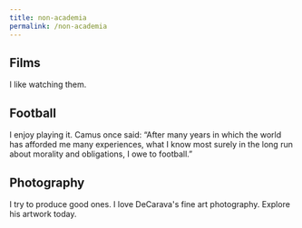```yaml
---
title: non-academia
permalink: /non-academia
---
```


## Films

I like watching them.

## Football

I enjoy playing it. Camus once said: “After many years in which the world has afforded me many experiences, what I know most surely in the long run about morality and obligations, I owe to football.”

## Photography

I try to produce good ones. I love DeCarava's fine art photography. Explore his artwork today.
